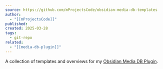```yaml
---
source: https://github.com/mProjectsCode/obsidian-media-db-templates
author:
  - "[[mProjectsCode]]"
published: 
created: 2025-03-28
tags:
  - git-repo
related:
  - "[[media-db-plugin]]"
---
```

A collection of templates and overviews for my [Obsidian Media DB Plugin](https://github.com/mProjectsCode/obsidian-media-db-plugin).